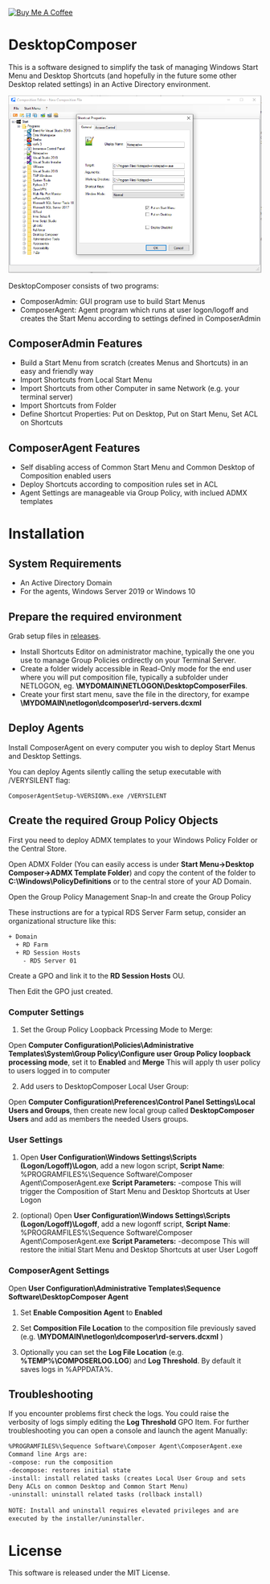 [![Buy Me A Coffee](https://www.buymeacoffee.com/assets/img/custom_images/orange_img.png)](https://www.buymeacoffee.com/rbicelli)

# DesktopComposer

This is a software designed to simplify the task of managing Windows Start Menu and Desktop Shortcuts (and hopefully in the future some other Desktop related settings) in an Active Directory environment.

![](images/screenshot.png?raw=true)

DesktopComposer consists of two programs:

- ComposerAdmin: GUI program use to build Start Menus
- ComposerAgent: Agent program which runs at user logon/logoff and creates the Start Menu according to settings defined in ComposerAdmin

## ComposerAdmin Features

- Build a Start Menu from scratch (creates Menus and Shortcuts) in an easy and friendly way
- Import Shortcuts from Local Start Menu
- Import Shortcuts from other Computer in same Network (e.g. your terminal server)
- Import Shortcuts from Folder
- Define Shortcut Properties: Put on Desktop, Put on Start Menu, Set ACL on Shortcuts

## ComposerAgent Features
 
 - Self disabling access of Common Start Menu and Common Desktop of Composition enabled users
 - Deploy Shortcuts according to composition rules set in ACL
 - Agent Settings are manageable via Group Policy, with inclued ADMX templates

# Installation

## System Requirements

- An Active Directory Domain
- For the agents, Windows Server 2019 or Windows 10

## Prepare the required environment

Grab setup files in [releases](releases/).

- Install Shortcuts Editor on administrator machine, typically the one you use to manage Group Policies ordirectly on your Terminal Server.
- Create a folder widely accessible in Read-Only mode for the end user where you will put composition file, typically a subfolder under NETLOGON, eg. **\\MYDOMAIN\NETLOGON\DesktopComposerFiles**. 
- Create your first start menu, save the file in the directory, for exampe **\\MYDOMAIN\netlogon\dcomposer\rd-servers.dcxml**

## Deploy Agents

Install ComposerAgent on every computer you wish to deploy Start Menus and Desktop Settings.

You can deploy Agents silently calling the setup executable with /VERYSILENT flag:

```
ComposerAgentSetup-%VERSION%.exe /VERYSILENT
```

## Create the required Group Policy Objects

First you need to deploy ADMX templates to your Windows Policy Folder or the Central Store.

Open ADMX Folder (You can easily access is under **Start Menu->Desktop Composer->ADMX Template Folder**) and copy the content of the folder to **C:\Windows\PolicyDefinitions** or to the central store of your AD Domain.

Open the Group Policy Management Snap-In and create the Group Policy

These instructions are for a typical RDS Server Farm setup, consider an organizational structure like this:


```
+ Domain
  + RD Farm
  + RD Session Hosts
    - RDS Server 01	
```

Create a GPO and link it to the **RD Session Hosts** OU.

Then Edit the GPO just created.

### Computer Settings

1. Set the Group Policy Loopback Prcessing Mode to Merge:

Open **Computer Configuration\Policies\Administrative Templates\System\Group Policy\Configure user Group Policy loopback processing mode**, set it to **Enabled** and **Merge**
This will apply th user policy to users logged in to computer

2. Add users to DesktopComposer Local User Group:

Open **Computer Configuration\Preferences\Control Panel Settings\Local Users and Groups**, then create new local group called **DesktopComposer Users** and add as members the needed Users groups.


### User Settings

1. Open **User Configuration\Windows Settings\Scripts (Logon/Logoff)\Logon**, add a new logon script, 
**Script Name**: %PROGRAMFILES%\Sequence Software\Composer Agent\ComposerAgent.exe
**Script Parameters:** -compose
This will trigger the Composition of Start Menu and Desktop Shortcuts at User Logon

2. (optional) Open **User Configuration\Windows Settings\Scripts (Logon/Logoff)\Logoff**, add a new logonff script, 
**Script Name**: %PROGRAMFILES%\Sequence Software\Composer Agent\ComposerAgent.exe
**Script Parameters:** -decompose
This will restore the initial Start Menu and Desktop Shortcuts at user User Logoff

### ComposerAgent Settings

Open **User Configuration\Administrative Templates\Sequence Software\DesktopComposer Agent**

1. Set **Enable Composition Agent** to **Enabled**

2. Set **Composition File Location** to the composition file previously saved (e.g. **\\MYDOMAIN\netlogon\dcomposer\rd-servers.dcxml** )

3. Optionally you can set the **Log File Location** (e.g. **%TEMP%\COMPOSERLOG.LOG**) and **Log Threshold**. By default it saves logs in %APPDATA%.

## Troubleshooting

If you encounter problems first check the logs. You could raise the verbosity of logs simply editing the **Log Threshold** GPO Item.
For further troubleshooting you can open a console and launch the agent Manually:

```
%PROGRAMFILES%\Sequence Software\Composer Agent\ComposerAgent.exe
Command line Args are:
-compose: run the composition
-decompose: restores initial state
-install: install related tasks (creates Local User Group and sets Deny ACLs on common Desktop and Common Start Menu)
-uninstall: uninstall related tasks (rollback install)

NOTE: Install and uninstall requires elevated privileges and are executed by the installer/uninstaller.
```

# License

This software is released under the MIT License.